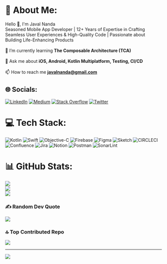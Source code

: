 # 💫 About Me:
Hello 👋, I'm Javal Nanda<br>Seasoned Mobile App Developer | 12+ Years of Expertise in Crafting Seamless User Experiences & High-Quality Code | Passionate about Building Life-Enhancing Products<br><br>🌱 I’m currently learning **The Composable Architecture (TCA)**<br><br>💬 Ask me about **iOS, Android, Kotlin Multiplatform, Testing, CI/CD**<br><br>📫 How to reach me **javalnanda@gmail.com**<br>


## 🌐 Socials:
[![LinkedIn](https://img.shields.io/badge/LinkedIn-%230077B5.svg?logo=linkedin&logoColor=white)](https://linkedin.com/in/javalnanda) [![Medium](https://img.shields.io/badge/Medium-12100E?logo=medium&logoColor=white)](https://medium.com/@javalnanda) [![Stack Overflow](https://img.shields.io/badge/-Stackoverflow-FE7A16?logo=stack-overflow&logoColor=white)](https://stackoverflow.com/users/419346) [![Twitter](https://img.shields.io/badge/Twitter-%231DA1F2.svg?logo=Twitter&logoColor=white)](https://twitter.com/javalnanda) 

# 💻 Tech Stack:
![Kotlin](https://img.shields.io/badge/kotlin-%237F52FF.svg?style=for-the-badge&logo=kotlin&logoColor=white) ![Swift](https://img.shields.io/badge/swift-F54A2A?style=for-the-badge&logo=swift&logoColor=white) ![Objective-C](https://img.shields.io/badge/OBJECTIVE--C-%233A95E3.svg?style=for-the-badge&logo=apple&logoColor=white) ![Firebase](https://img.shields.io/badge/Firebase-039BE5?style=for-the-badge&logo=Firebase&logoColor=white) ![Figma](https://img.shields.io/badge/figma-%23F24E1E.svg?style=for-the-badge&logo=figma&logoColor=white) ![Sketch](https://img.shields.io/badge/Sketch-FFB387?style=for-the-badge&logo=sketch&logoColor=black) ![CIRCLECI](https://img.shields.io/badge/CIRCLECI-02303A.svg?style=for-the-badge&logo=CIRCLECI&logoColor=white&color=%23343434) ![Confluence](https://img.shields.io/badge/confluence-%23172BF4.svg?style=for-the-badge&logo=confluence&logoColor=white) ![Jira](https://img.shields.io/badge/jira-%230A0FFF.svg?style=for-the-badge&logo=jira&logoColor=white) ![Notion](https://img.shields.io/badge/Notion-%23000000.svg?style=for-the-badge&logo=notion&logoColor=white) ![Postman](https://img.shields.io/badge/Postman-FF6C37?style=for-the-badge&logo=postman&logoColor=white) ![SonarLint](https://img.shields.io/badge/SonarLint-CB2029?style=for-the-badge&logo=SONARLINT&logoColor=white)
# 📊 GitHub Stats:
![](https://github-readme-stats.vercel.app/api?username=javalnanda&theme=dark&hide_border=false&include_all_commits=false&count_private=false)<br/>
![](https://github-readme-streak-stats.herokuapp.com/?user=javalnanda&theme=dark&hide_border=false)<br/>
![](https://github-readme-stats.vercel.app/api/top-langs/?username=javalnanda&theme=dark&hide_border=false&include_all_commits=false&count_private=false&layout=compact)

### ✍️ Random Dev Quote
![](https://quotes-github-readme.vercel.app/api?type=horizontal&theme=radical)

### 🔝 Top Contributed Repo
![](https://github-contributor-stats.vercel.app/api?username=javalnanda&limit=5&theme=dark&combine_all_yearly_contributions=true)

---
[![](https://visitcount.itsvg.in/api?id=javalnanda&icon=0&color=0)](https://visitcount.itsvg.in)

<!-- Proudly created with GPRM ( https://gprm.itsvg.in ) -->
